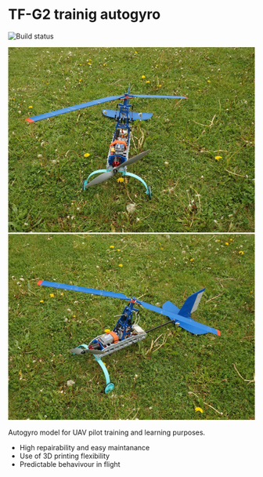 # TF-G2 trainig autogyro
![Build status](https://github.com/ThunderFly-aerospace/TF-G2/workflows/Build%20repository/badge.svg?branch=master)


![TF-G2 on grass](./doc/img/TF-G2_grass_front.jpg "TF-G2 autogyro sitting on the grass before test")
![TF-G2 on grass side view](./doc/img/TF-G2_grass_side.jpg "TF-G2 autogyro sitting on the grass")


Autogyro model for UAV pilot training and learning purposes.

  * High repairability and easy maintanance
  * Use of 3D printing flexibility
  * Predictable behavivour in flight
